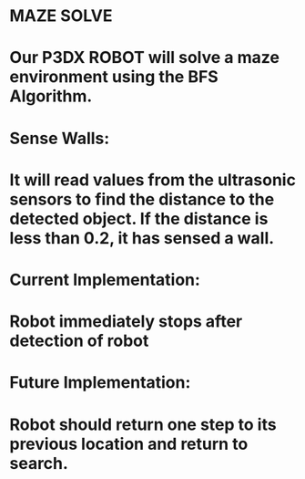 # MAZE SOLVE 
# Our P3DX ROBOT  will solve a maze environment using the BFS Algorithm.
# 
# Sense Walls:
# It will read values from the ultrasonic sensors to find the distance to the detected object. If the distance is less than 0.2, it has sensed a wall. 
# Current Implementation: 
# Robot immediately stops after detection of robot
# Future Implementation:
# Robot should return one step to its previous location and return to search.  

